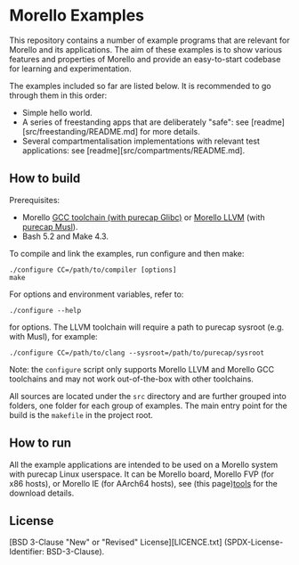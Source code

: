 # Morello Examples

This repository contains a number of example programs that are relevant
for Morello and its applications. The aim of these examples is to show
various features and properties of Morello and provide an easy-to-start
codebase for learning and experimentation.

The examples included so far are listed below. It is recommended to go
through them in this order:

 - Simple hello world.
 - A series of freestanding apps that are deliberately "safe": see
   [readme][src/freestanding/README.md] for more details.
 - Several compartmentalisation implementations with relevant test
   applications: see [readme][src/compartments/README.md].

## How to build

Prerequisites:

 - Morello [GCC toolchain (with purecap Glibc)][gnu] or [Morello LLVM][llvm]
   (with [purecap Musl][musl]).
 - Bash 5.2 and Make 4.3.

To compile and link the examples, run configure and then make:

    ./configure CC=/path/to/compiler [options]
    make

For options and environment variables, refer to:

    ./configure --help

for options. The LLVM toolchain will require a path to purecap sysroot
(e.g. with Musl), for example:

    ./configure CC=/path/to/clang --sysroot=/path/to/purecap/sysroot

Note: the `configure` script only supports Morello LLVM and Morello GCC
toolchains and may not work out-of-the-box with other toolchains.

All sources are located under the `src` directory and are further grouped
into folders, one folder for each group of examples. The main entry point
for the build is the `makefile` in the project root.

## How to run

All the example applications are intended to be used on a Morello system
with purecap Linux userspace. It can be Morello board, Morello FVP (for
x86 hosts), or Morello IE (for AArch64 hosts), see (this page)[tools] for
the download details.

## License

[BSD 3-Clause "New" or "Revised" License][LICENCE.txt] (SPDX-License-Identifier:
BSD-3-Clause).

[gnu]: https://developer.arm.com/downloads/-/arm-gnu-toolchain-for-morello-downloads
[llvm]: https://git.morello-project.org/morello/llvm-project-releases
[musl]: https://git.morello-project.org/morello/musl-libc
[tools]: https://developer.arm.com/Tools%20and%20Software/Morello%20Development%20Tools
